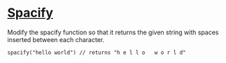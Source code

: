 # [Spacify](https://www.codewars.com/kata/57f8ee485cae443c4d000127) #

Modify the spacify function so that it returns the given string with spaces inserted between each character.

    spacify("hello world") // returns "h e l l o   w o r l d"
